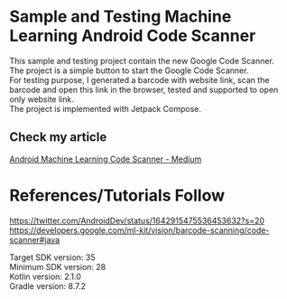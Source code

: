 # Sample and Testing Machine Learning Android Code Scanner
This sample and testing project contain the new Google Code Scanner. <br />
The project is a simple button to start the Google Code Scanner. <br />
For testing purpose, I generated a barcode with website link, scan the barcode and open this link in the browser, tested and supported to open only website link. <br />
The project is implemented with Jetpack Compose. <br />

## Check my article

[Android Machine Learning Code Scanner - Medium](https://medium.com/@nicosnicolaou/machine-learning-android-code-scanner-4301b91b1fa5) <br />

# References/Tutorials Follow
https://twitter.com/AndroidDev/status/1642915475536453632?s=20 <br />
https://developers.google.com/ml-kit/vision/barcode-scanning/code-scanner#java <br />

Target SDK version: 35 <br />
Minimum SDK version: 28 <br />
Kotlin version: 2.1.0 <br />
Gradle version: 8.7.2 <br />